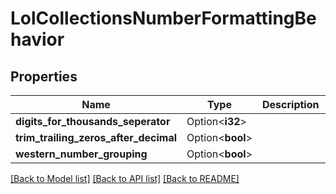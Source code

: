 # LolCollectionsNumberFormattingBehavior

## Properties

Name | Type | Description | Notes
------------ | ------------- | ------------- | -------------
**digits_for_thousands_seperator** | Option<**i32**> |  | [optional]
**trim_trailing_zeros_after_decimal** | Option<**bool**> |  | [optional]
**western_number_grouping** | Option<**bool**> |  | [optional]

[[Back to Model list]](../README.md#documentation-for-models) [[Back to API list]](../README.md#documentation-for-api-endpoints) [[Back to README]](../README.md)



